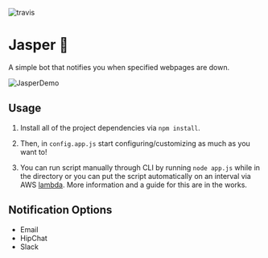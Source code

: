 ![travis](https://travis-ci.org/tjhillard/jasper.svg?branch=develop)

# Jasper :tophat:
A simple bot that notifies you when specified webpages are down.

![JasperDemo](http://i.imgur.com/uYn5sSM.png)

## Usage
1. Install all of the project dependencies via
```npm install```.

2. Then, in ```config.app.js``` start configuring/customizing as much as you want to!

3. You can run script manually through CLI by running ```node app.js``` while in the directory or
you can put the script automatically on an interval via AWS [lambda](https://console.aws.amazon.com/lambda/). More information and a guide for this are in the works.

## Notification Options
* Email
* HipChat
* Slack 
